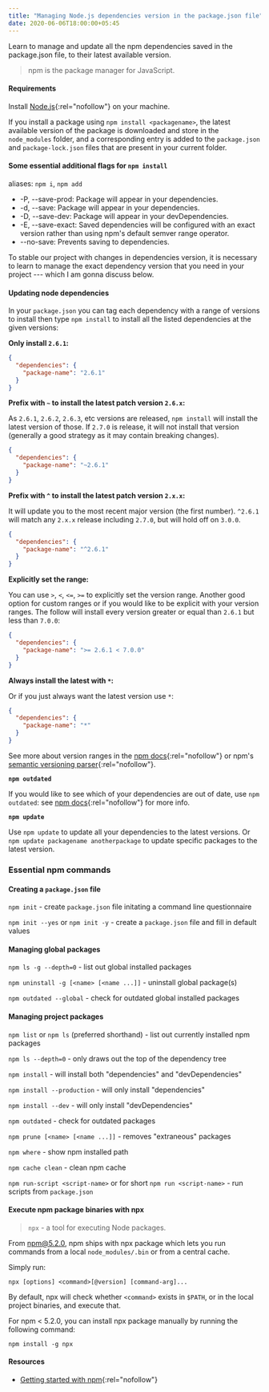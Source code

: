 ```yaml
---
title: "Managing Node.js dependencies version in the package.json file"
date: 2020-06-06T18:00:00+05:45
---
```


Learn to manage and update all the npm dependencies saved in the package.json file, to their latest available version.

> npm is the package manager for JavaScript.

#### Requirements

Install [Node.js](https://nodejs.org/en/download/package-manager/){:rel="nofollow"} on your machine.

If you install a package using `npm install <packagename>`, the latest available version of the package is downloaded and store in the `node_modules` folder, and a corresponding entry is added to the `package.json` and `package-lock.json` files that are present in your current folder.

#### Some essential additional flags for `npm install`

aliases: `npm i`, `npm add`

- -P, --save-prod: Package will appear in your dependencies.
- -d, --save: Package will appear in your dependencies.
- -D, --save-dev: Package will appear in your devDependencies.
- -E, --save-exact: Saved dependencies will be configured with an exact version rather than using npm's default semver range operator.
- --no-save: Prevents saving to dependencies.

To stable our project with changes in dependencies version, it is necessary to learn to manage the exact dependency version that you need in your project --- which I am gonna discuss below.

#### Updating node dependencies

In your `package.json` you can tag each dependency with a range of versions to install then type `npm install` to install all the listed dependencies at the given versions:

**Only install `2.6.1`:**

```json
{
  "dependencies": {
    "package-name": "2.6.1"
  }
}
```

**Prefix with `~` to install the latest patch version `2.6.x`:**

As `2.6.1`, `2.6.2`, `2.6.3`, etc versions are released, `npm install` will install the latest version of those. If `2.7.0` is release, it will not install that version (generally a good strategy as it may contain breaking changes).

```json
{
  "dependencies": {
    "package-name": "~2.6.1"
  }
}
```

**Prefix with `^` to install the latest patch version `2.x.x`:**

It will update you to the most recent major version (the first number). `^2.6.1` will match any `2.x.x` release including `2.7.0`, but will hold off on `3.0.0`.

```json
{
  "dependencies": {
    "package-name": "^2.6.1"
  }
}
```

**Explicitly set the range:**

You can use `>`, `<`, `<=`, `>=` to explicitly set the version range. Another good option for custom ranges or if you would like to be explicit with your version ranges. The follow will install every version greater or equal than `2.6.1` but less than `7.0.0`:

```json
{
  "dependencies": {
    "package-name": ">= 2.6.1 < 7.0.0"
  }
}
```

**Always install the latest with `*`:**

Or if you just always want the latest version use `*`:

```json
{
  "dependencies": {
    "package-name": "*"
  }
}
```

See more about version ranges in the [npm docs](https://docs.npmjs.com/cli/v6/using-npm/semver){:rel="nofollow"} or npm's [semantic versioning parser](https://github.com/npm/node-semver){:rel="nofollow"}.

**`npm outdated`**

If you would like to see which of your dependencies are out of date, use `npm outdated`: see [npm docs](https://docs.npmjs.com/cli/outdated){:rel="nofollow"} for more info.

**`npm update`**

Use `npm update` to update all your dependencies to the latest versions. Or `npm update packagename anotherpackage` to update specific packages to the latest version.

### Essential npm commands

#### Creating a `package.json` file

`npm init` - create `package.json` file initating a command line questionnaire

`npm init --yes` or `npm init -y` - create a `package.json` file and fill in default values

#### Managing global packages

`npm ls -g --depth=0` - list out global installed packages

`npm uninstall -g [<name> [<name ...]]` - uninstall global package(s)

`npm outdated --global` - check for outdated global installed packages

#### Managing project packages

`npm list` or `npm ls` (preferred shorthand) - list out currently installed npm packages

`npm ls --depth=0` - only draws out the top of the dependency tree

`npm install` - will install both "dependencies" and "devDependencies"

`npm install --production` - will only install "dependencies"

`npm install --dev` - will only install "devDependencies"

`npm outdated` - check for outdated packages

`npm prune [<name> [<name ...]]` - removes "extraneous" packages

`npm where` - show npm installed path

`npm cache clean` - clean npm cache

`npm run-script <script-name>` or for short `npm run <script-name>` - run scripts from `package.json`

#### Execute npm package binaries with npx

> `npx` - a tool for executing Node packages.

From npm@5.2.0, npm ships with npx package which lets you run commands from a local `node_modules/.bin` or from a central cache.

Simply run:

`npx [options] <command>[@version] [command-arg]...`

By default, npx will check whether `<command>` exists in `$PATH`, or in the local project binaries, and execute that.

For npm < 5.2.0, you can install npx package manually by running the following command:

`npm install -g npx`

#### Resources

- [Getting started with npm](https://docs.npmjs.com/){:rel="nofollow"}
